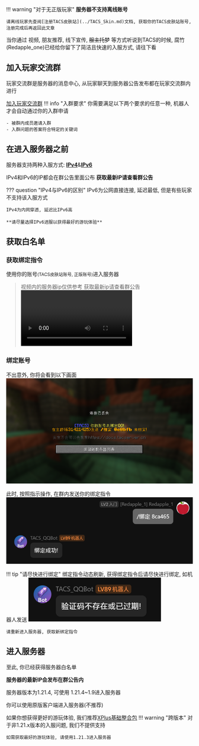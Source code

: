 !!! warning "对于无正版玩家"
    **服务器不支持离线账号**
    
    请离线玩家先查阅[注册TACS皮肤站](../TACS_Skin.md)文档, 获取你的TACS皮肤站账号, 注册完成后再返回此文章

当你通过 视频, 朋友推荐, 线下宣传, ~~服主托梦~~ 等方式听说到TACS的时候, 腐竹(Redapple_one)已经给你留下了简洁且快速的入服方式, 请往下看

## 加入玩家交流群
玩家交流群是服务器的消息中心, 从玩家聊天到服务器公告发布都在玩家交流群内进行

[加入玩家交流群](https://qm.qq.com/cgi-bin/qm/qr?k=nKByoLEzE8dgiiHM-zoZMMWZwfbRfUMG&jump_from=webapi&authKey=gKjazVdZQHz1tyIu6mL54gah90ammPM9cIr8UlYyAkLGYfkFRJFaAM5efzD8hcPV)
!!! info "入群要求"
    你需要满足以下两个要求的任意一种, 机器人才会自动通过你的入群申请

    - 被群内成员邀请入群
    - 入群问题的答案符合特定的关键词

## 在进入服务器之前
服务器支持两种入服方式: **[IPv4](https://baike.baidu.com/item/IPv4/422599)**&**[IPv6](https://baike.baidu.com/item/IPv6/172297)**

IPv4和IPv6的IP都会在群公告里面公布 **获取最新IP请查看群公告**

??? question "IPv4与IPv6的区别"
    IPv6为公网直接连接, 延迟最低, 但是有些玩家不支持该入服方式

    IPv4为内网穿透, 延迟比IPv6高

    **请尽量选择IPv6进服以获得最好的游玩体验**

## 获取白名单
### 获取绑定指令
使用你的账号<small>(TACS皮肤站账号, 正版账号)</small>进入服务器
> 视频内的服务器ip仅供参考 获取最新ip请查看群公告
<video controls src="../../assets/join_server.mp4" title="进入服务器"></video>

### 绑定账号
不出意外, 你将会看到以下画面
![验证码](../assets/verify.png)

此时, 按照指示操作, 在群内发送你的绑定指令
![绑定过程](../assets/binding.png)

!!! tip "请尽快进行绑定"
    绑定指令动态刷新, 获得绑定指令后请尽快进行绑定, 如机器人发送
    ![验证码不存在或已过期!](../assets/invaild.png)

    请重新进入服务器, 获取新绑定指令

## 进入服务器
至此, 你已经获得服务器白名单

**服务器的最新IP会发布在群公告内**

服务器版本为1.21.4, 可使用 1.21.4~1.9进入服务器

你可以使用原版客户端进入服务器(不推荐)

如果你想获得更好的游玩体验, 我们推荐[XPlus基础整合包](https://modrinth.com/modpack/xplus-2.0-modpack-global)
!!! warning "跨版本"
    对于非1.21.x版本的入服问题, 我们不提供支持

    如需获取最好的游玩体验, 请使用1.21.3进入服务器